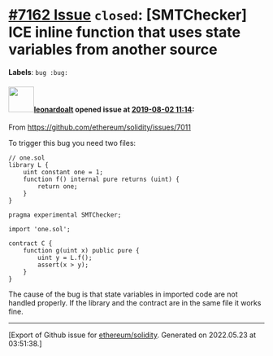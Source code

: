 # [\#7162 Issue](https://github.com/ethereum/solidity/issues/7162) `closed`: [SMTChecker] ICE inline function that uses state variables from another source
**Labels**: `bug :bug:`


#### <img src="https://avatars.githubusercontent.com/u/504195?u=ce2facd14af9fd474ebff49f0d44891f56f7500f&v=4" width="50">[leonardoalt](https://github.com/leonardoalt) opened issue at [2019-08-02 11:14](https://github.com/ethereum/solidity/issues/7162):

From https://github.com/ethereum/solidity/issues/7011

To trigger this bug you need two files:

```
// one.sol
library L {
	uint constant one = 1;
	function f() internal pure returns (uint) {
		return one;
	}
}
```

```
pragma experimental SMTChecker;

import 'one.sol';

contract C {
	function g(uint x) public pure {
		uint y = L.f();
		assert(x > y);
	}
}
```

The cause of the bug is that state variables in imported code are not handled properly. If the library and the contract are in the same file it works fine.




-------------------------------------------------------------------------------



[Export of Github issue for [ethereum/solidity](https://github.com/ethereum/solidity). Generated on 2022.05.23 at 03:51:38.]
